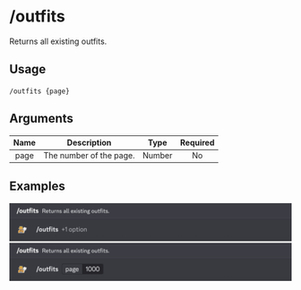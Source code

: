 # /outfits

Returns all existing outfits.

## Usage

```
/outfits {page}
```

## Arguments

| Name | Description             | Type   | Required |
| :--: | :---------------------: | :----: | :------: |
| page | The number of the page. | Number | No       |

## Examples

<img src="../_media/examples/outfits-0.png" class="prettier" draggable="false">\
<img src="../_media/examples/outfits-1.png" class="prettier" draggable="false">